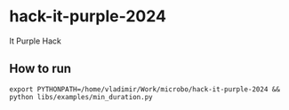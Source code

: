 # hack-it-purple-2024
It Purple Hack


## How to run
```
export PYTHONPATH=/home/vladimir/Work/microbo/hack-it-purple-2024 && python libs/examples/min_duration.py
```